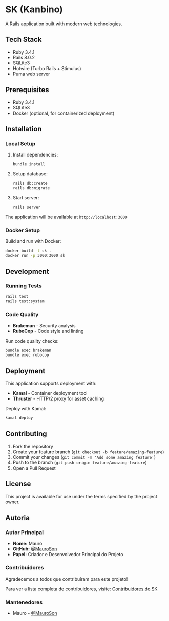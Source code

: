 # SK (Kanbino)

A Rails application built with modern web technologies.

## Tech Stack

- Ruby 3.4.1
- Rails 8.0.2
- SQLite3
- Hotwire (Turbo Rails + Stimulus)
- Puma web server

## Prerequisites

- Ruby 3.4.1
- SQLite3
- Docker (optional, for containerized deployment)

## Installation

### Local Setup

1. Install dependencies:
   ```bash
   bundle install
   ```

2. Setup database:
   ```bash
   rails db:create
   rails db:migrate
   ```

3. Start server:
   ```bash
   rails server
   ```

The application will be available at `http://localhost:3000`

### Docker Setup

Build and run with Docker:
```bash
docker build -t sk .
docker run -p 3000:3000 sk
```

## Development

### Running Tests

```bash
rails test
rails test:system
```

### Code Quality

- **Brakeman** - Security analysis
- **RuboCop** - Code style and linting

Run code quality checks:
```bash
bundle exec brakeman
bundle exec rubocop
```

## Deployment

This application supports deployment with:
- **Kamal** - Container deployment tool
- **Thruster** - HTTP/2 proxy for asset caching

Deploy with Kamal:
```bash
kamal deploy
```

## Contributing

1. Fork the repository
2. Create your feature branch (`git checkout -b feature/amazing-feature`)
3. Commit your changes (`git commit -m 'Add some amazing feature'`)
4. Push to the branch (`git push origin feature/amazing-feature`)
5. Open a Pull Request

## License

This project is available for use under the terms specified by the project owner.

## Autoria

### Autor Principal
- **Nome:** Mauro
- **GitHub:** [@MauroSon](https://github.com/MauroSon)
- **Papel:** Criador e Desenvolvedor Principal do Projeto

### Contribuidores

Agradecemos a todos que contribuíram para este projeto!

Para ver a lista completa de contribuidores, visite: [Contribuidores do SK](https://github.com/MauroSon/sk/contributors)

### Mantenedores

- Mauro - [@MauroSon](https://github.com/MauroSon)

